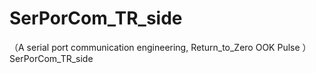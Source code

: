 # SerPorCom_TR_side
（A serial port communication engineering, Return_to_Zero OOK Pulse ）SerPorCom_TR_side
